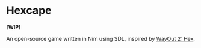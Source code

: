 # Hexcape

**[WIP]**

An open-source game written in Nim using SDL, inspired by
[WayOut 2: Hex](http://store.steampowered.com/app/585950).
